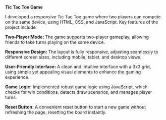 **Tic Tac Toe Game**

I developed a responsive Tic Tac Toe game where two players can compete on the same device, using HTML, CSS, and JavaScript. Key features of the project include:

**Two-Player Mode:** The game supports two-player gameplay, allowing friends to take turns playing on the same device.

**Responsive Design:** The layout is fully responsive, adjusting seamlessly to different screen sizes, including mobile, tablet, and desktop views.

**User-Friendly Interface:** A clean and intuitive interface with a 3x3 grid, using simple yet appealing visual elements to enhance the gaming experience.

**Game Logic:** Implemented robust game logic using JavaScript, which checks for win conditions, detects draw scenarios, and manages player turns.

**Reset Button:** A convenient reset button to start a new game without refreshing the page, resetting the board instantly.
